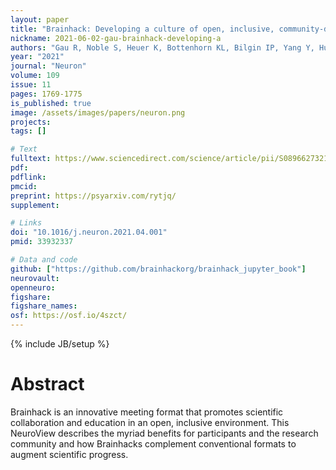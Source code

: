 ```yaml
---
layout: paper
title: "Brainhack: Developing a culture of open, inclusive, community-driven neuroscience"
nickname: 2021-06-02-gau-brainhack-developing-a
authors: "Gau R, Noble S, Heuer K, Bottenhorn KL, Bilgin IP, Yang Y, Huntenburg JM, Bayer JM, Bethlehem RA, Rhoads SA, Vogelbacher C, Borghesani V, Levitis E, Wang H, Bossche SVD, Kobeleva X, Legarreta JH, Guay S, Atay SM, Varoquaux GP, Huijser DC, Sandström MS, Herholz P, Nastase SA, Badhwar A, Dumas G, Schwab S, Moia S, Dayan M, Bassil Y, Brooks PP, Mancini M, Shine JM, O’connor D, Xie X, Poggiali D, Friedrich P, Heinsfeld AS, Riedl L, Toro R, Caballero-Gaudes C, Eklund A, Garner KG, Nolan CR, Demeter DV, Barrios FA, Merchant JS, McDevitt EA, Oostenveld R, Craddock RC, Rokem A, Doyle A, Ghosh SS, Nikolaidis A, Stanley OW, Uruñuela E, Anousheh N, Arnatkeviciute A, Auzias G, Bachar D, Bannier E, Basanisi R, Basavaraj A, Bedini M, Bellec P, Benn RA, Berluti K, Bollmann S, Bollmann S, Bradley C, Brown J, Buchweitz A, Callahan P, Chan MY, Chandio BQ, Cheng T, Chopra S, Chung AW, Close TG, Combrisson E, Cona G, Constable RT, Cury C, Dadi K, Damasceno PF, Das S, Fallani FDV, DeStasio K, Dickie EW, Dorfschmidt L, Duff EP, DuPre E, Dziura S, Esper NB, Esteban O, Fadnavis S, Flandin G, Flannery JE, Flournoy J, Forkel SJ, Franco AR, Ganesan S, Gao S, Alanis JCG, Garyfallidis E, Glatard T, Glerean E, Gonzalez-Castillo J, Praag CDGv, Greene AS, Gupta G, Hahn CA, Halchenko YO, Handwerker D, Hartmann TS, Hayot-Sasson V, Heunis S, Hoffstaedter F, Hohmann DM, Horien C, Ioanas H, Iordan A, Jiang C, Joseph M, Kai J, Karakuzu A, Kennedy DN, Keshavan A, Khan AR, Kiar G, Klink PC, Koppelmans V, Koudoro S, Laird AR, Langs G, Laws M, Licandro R, Liew S, Lipic T, Litinas K, Lurie DJ, Lussier D, Madan CR, Mais L, Manzano-Patron J, Maoutsa D, Marcon M, Margulies DS, Marinato G, Marinazzo D"
year: "2021"
journal: "Neuron"
volume: 109
issue: 11
pages: 1769-1775
is_published: true
image: /assets/images/papers/neuron.png
projects:
tags: []

# Text
fulltext: https://www.sciencedirect.com/science/article/pii/S0896627321002312
pdf:
pdflink:
pmcid:
preprint: https://psyarxiv.com/rytjq/
supplement:

# Links
doi: "10.1016/j.neuron.2021.04.001"
pmid: 33932337

# Data and code
github: ["https://github.com/brainhackorg/brainhack_jupyter_book"]
neurovault:
openneuro:
figshare:
figshare_names:
osf: https://osf.io/4szct/
---
```

{% include JB/setup %}

# Abstract

Brainhack is an innovative meeting format that promotes scientific collaboration and education in an open, inclusive environment.
This NeuroView describes the myriad benefits for participants and the research community and how Brainhacks complement
conventional formats to augment scientific progress.

